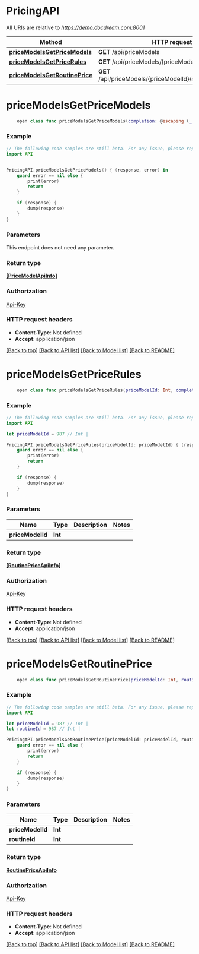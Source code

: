 # PricingAPI

All URIs are relative to *https://demo.docdream.com:8001*

Method | HTTP request | Description
------------- | ------------- | -------------
[**priceModelsGetPriceModels**](PricingAPI.md#pricemodelsgetpricemodels) | **GET** /api/priceModels | 
[**priceModelsGetPriceRules**](PricingAPI.md#pricemodelsgetpricerules) | **GET** /api/priceModels/{priceModelId}/priceRules | 
[**priceModelsGetRoutinePrice**](PricingAPI.md#pricemodelsgetroutineprice) | **GET** /api/priceModels/{priceModelId}/routines/{routineId} | 


# **priceModelsGetPriceModels**
```swift
    open class func priceModelsGetPriceModels(completion: @escaping (_ data: [PriceModelApiInfo]?, _ error: Error?) -> Void)
```



### Example
```swift
// The following code samples are still beta. For any issue, please report via http://github.com/OpenAPITools/openapi-generator/issues/new
import API


PricingAPI.priceModelsGetPriceModels() { (response, error) in
    guard error == nil else {
        print(error)
        return
    }

    if (response) {
        dump(response)
    }
}
```

### Parameters
This endpoint does not need any parameter.

### Return type

[**[PriceModelApiInfo]**](PriceModelApiInfo.md)

### Authorization

[Api-Key](../README.md#Api-Key)

### HTTP request headers

 - **Content-Type**: Not defined
 - **Accept**: application/json

[[Back to top]](#) [[Back to API list]](../README.md#documentation-for-api-endpoints) [[Back to Model list]](../README.md#documentation-for-models) [[Back to README]](../README.md)

# **priceModelsGetPriceRules**
```swift
    open class func priceModelsGetPriceRules(priceModelId: Int, completion: @escaping (_ data: [RoutinePriceApiInfo]?, _ error: Error?) -> Void)
```



### Example
```swift
// The following code samples are still beta. For any issue, please report via http://github.com/OpenAPITools/openapi-generator/issues/new
import API

let priceModelId = 987 // Int | 

PricingAPI.priceModelsGetPriceRules(priceModelId: priceModelId) { (response, error) in
    guard error == nil else {
        print(error)
        return
    }

    if (response) {
        dump(response)
    }
}
```

### Parameters

Name | Type | Description  | Notes
------------- | ------------- | ------------- | -------------
 **priceModelId** | **Int** |  | 

### Return type

[**[RoutinePriceApiInfo]**](RoutinePriceApiInfo.md)

### Authorization

[Api-Key](../README.md#Api-Key)

### HTTP request headers

 - **Content-Type**: Not defined
 - **Accept**: application/json

[[Back to top]](#) [[Back to API list]](../README.md#documentation-for-api-endpoints) [[Back to Model list]](../README.md#documentation-for-models) [[Back to README]](../README.md)

# **priceModelsGetRoutinePrice**
```swift
    open class func priceModelsGetRoutinePrice(priceModelId: Int, routineId: Int, completion: @escaping (_ data: RoutinePriceApiInfo?, _ error: Error?) -> Void)
```



### Example
```swift
// The following code samples are still beta. For any issue, please report via http://github.com/OpenAPITools/openapi-generator/issues/new
import API

let priceModelId = 987 // Int | 
let routineId = 987 // Int | 

PricingAPI.priceModelsGetRoutinePrice(priceModelId: priceModelId, routineId: routineId) { (response, error) in
    guard error == nil else {
        print(error)
        return
    }

    if (response) {
        dump(response)
    }
}
```

### Parameters

Name | Type | Description  | Notes
------------- | ------------- | ------------- | -------------
 **priceModelId** | **Int** |  | 
 **routineId** | **Int** |  | 

### Return type

[**RoutinePriceApiInfo**](RoutinePriceApiInfo.md)

### Authorization

[Api-Key](../README.md#Api-Key)

### HTTP request headers

 - **Content-Type**: Not defined
 - **Accept**: application/json

[[Back to top]](#) [[Back to API list]](../README.md#documentation-for-api-endpoints) [[Back to Model list]](../README.md#documentation-for-models) [[Back to README]](../README.md)

